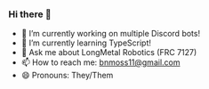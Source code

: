 ### Hi there 👋

- 🔭 I’m currently working on multiple Discord bots!
- 🌱 I’m currently learning TypeScript!
- 💬 Ask me about LongMetal Robotics (FRC 7127)
- 📫 How to reach me: bnmoss11@gmail.com
- 😄 Pronouns: They/Them

